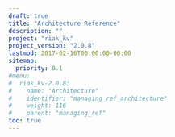 ```yaml
---
draft: true
title: "Architecture Reference"
description: ""
project: "riak_kv"
project_version: "2.0.8"
lastmod: 2017-02-16T00:00:00-00:00
sitemap:
  priority: 0.1
#menu:
#  riak_kv-2.0.8:
#    name: "Architecture"
#    identifier: "managing_ref_architecture"
#    weight: 116
#    parent: "managing_ref"
toc: true
---
```


<!-- TODO: Content -->
